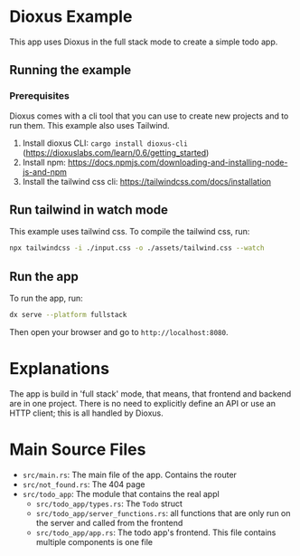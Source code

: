 # Dioxus Example

This app uses Dioxus in the full stack mode to create a simple todo app.

## Running the example

### Prerequisites

Dioxus comes with a cli tool that you can use to create new projects and
to run them. This example also uses Tailwind.

1. Install dioxus CLI: `cargo install dioxus-cli` (https://dioxuslabs.com/learn/0.6/getting_started)
2. Install npm: https://docs.npmjs.com/downloading-and-installing-node-js-and-npm
3. Install the tailwind css cli: https://tailwindcss.com/docs/installation

## Run tailwind in watch mode

This example uses tailwind css. To compile the tailwind css, run:

```sh
npx tailwindcss -i ./input.css -o ./assets/tailwind.css --watch
```

## Run the app

To run the app, run:

```sh
dx serve --platform fullstack
```

Then open your browser and go to `http://localhost:8080`.

# Explanations

The app is build in 'full stack' mode, that means, that frontend and backend
are in one project. There is no need to explicitly define an API or use
an HTTP client; this is all handled by Dioxus.

# Main Source Files

- `src/main.rs`: The main file of the app. Contains the router
- `src/not_found.rs`: The 404 page
- `src/todo_app`: The module that contains the real appl
  - `src/todo_app/types.rs`: The `Todo` struct
  - `src/todo_app/server_functions.rs`: all functions that are only run on the server and called from the frontend
  - `src/todo_app/app.rs`: The todo app's frontend. This file contains multiple components is one file
